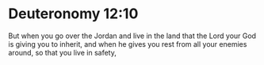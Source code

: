 # Deuteronomy 12:10

But when you go over the Jordan and live in the land that the Lord your God is giving you to inherit, and when he gives you rest from all your enemies around, so that you live in safety,
